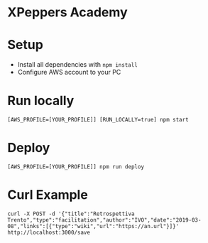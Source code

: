 # XPeppers Academy

# Setup
- Install all dependencies with `npm install`
- Configure AWS account to your PC

# Run locally
```
[AWS_PROFILE=[YOUR_PROFILE]] [RUN_LOCALLY=true] npm start
```

# Deploy
```
[AWS_PROFILE=[YOUR_PROFILE]] npm run deploy
```

# Curl Example
```
curl -X POST -d '{"title":"Retrospettiva Trento","type":"facilitation","author":"IVO","date":"2019-03-08","links":[{"type":"wiki","url":"https://an.url"}]}'  http://localhost:3000/save
```